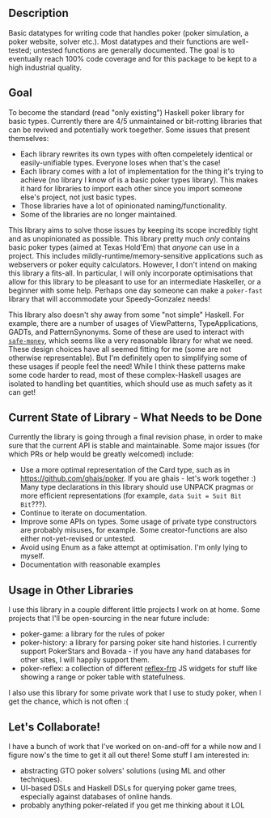 ## Description

Basic datatypes for writing code that handles poker (poker simulation, a poker website, solver etc.). Most datatypes and their functions are well-tested; untested functions are generally documented. The goal is to eventually reach 100% code coverage and for this package to be kept to a high industrial quality.

## Goal

To become the standard (read "only existing") Haskell poker library for basic types. Currently there are 4/5 unmaintained or bit-rotting libraries that can be revived and potentially work toegether. Some issues that present themselves:
 - Each library rewrites its own types with often compeletely identical or easily-unifiable types. Everyone loses when that's the case!
 - Each library comes with a lot of implementation for the thing it's trying to achieve (no library I know of is a basic poker types library). This makes it hard for libraries to import each other since you import someone else's project, not just basic types.
 - Those libraries have a lot of opinionated naming/functionality.
 - Some of the libraries are no longer maintained.

This library aims to solve those issues by keeping its scope incredibly tight and as unopinionated as possible. This library pretty much _only_ contains basic poker types (aimed at Texas Hold'Em) that _anyone_ can use in a project. This includes mildly-runtime/memory-sensitive applications such as webservers or poker equity calculators. However, I don't intend on making this library a fits-all. In particular, I will only incorporate optimisations that allow for this library to be pleasant to use for an intermediate Haskeller, or a beginner with some help. Perhaps one day someone can make a `poker-fast` library that will accommodate your Speedy-Gonzalez needs!

This library also doesn't shy away from some "not simple" Haskell. For example, there are a number of usages of ViewPatterns, TypeApplications, GADTs, and PatternSynonyms. Some of these are used to interact with [`safe-money`](https://hackage.haskell.org/package/safe-money), which seems like a very reasonable library for what we need. These design choices have all seemed fitting for me (some are not otherwise representable). But I'm definitely open to simplifying some of these usages if people feel the need! While I think these patterns make some code harder to read, most of these complex-Haskell usages are isolated to handling bet quantities, which should use as much safety as it can get!

## Current State of Library - What Needs to be Done

Currently the library is going through a final revision phase, in order to make sure that the current API is stable and maintainable. Some major issues (for which PRs or help would be greatly welcomed) include:
 - Use a more optimal representation of the Card type, such as in https://github.com/ghais/poker. If you are ghais - let's work together :) Many type declarations in this library should use UNPACK pragmas or more efficient representations (for example, `data Suit = Suit Bit Bit`???).
 - Continue to iterate on documentation.
 - Improve some APIs on types. Some usage of private type constructors are probably misuses, for example. Some creator-functions are also either not-yet-revised or untested.
 - Avoid using Enum as a fake attempt at optimisation. I'm only lying to myself.
 - Documentation with reasonable examples

## Usage in Other Libraries

I use this library in a couple different little projects I work on at home. Some projects that I'll be open-sourcing in the near future include:
 - poker-game: a library for the rules of poker
 - poker-history: a library for parsing poker site hand histories. I currently support PokerStars and Bovada - if you have any hand databases for other sites, I will happily support them.
 - poker-reflex: a collection of different [reflex-frp](https://reflex-frp.org/) JS widgets for stuff like showing a range or poker table with statefulness.

I also use this library for some private work that I use to study poker, when I get the chance, which is not often :(

## Let's Collaborate!

I have a bunch of work that I've worked on on-and-off for a while now and I figure now's the time to get it all out there! Some stuff I am interested in:
 - abstracting GTO poker solvers' solutions (using ML and other techniques).
 - UI-based DSLs and Haskell DSLs for querying poker game trees, especially against databases of online hands.
 - probably anything poker-related if you get me thinking about it LOL

